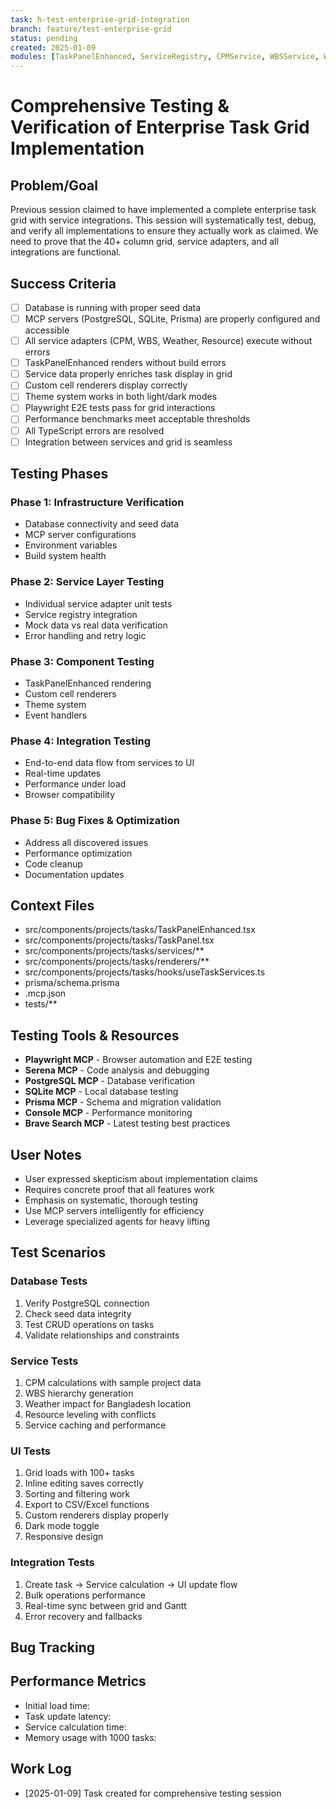 ```yaml
---
task: h-test-enterprise-grid-integration
branch: feature/test-enterprise-grid
status: pending
created: 2025-01-09
modules: [TaskPanelEnhanced, ServiceRegistry, CPMService, WBSService, WeatherService, ResourceLeveling, Database, MCP]
---
```


# Comprehensive Testing & Verification of Enterprise Task Grid Implementation

## Problem/Goal
Previous session claimed to have implemented a complete enterprise task grid with service integrations. This session will systematically test, debug, and verify all implementations to ensure they actually work as claimed. We need to prove that the 40+ column grid, service adapters, and all integrations are functional.

## Success Criteria
- [ ] Database is running with proper seed data
- [ ] MCP servers (PostgreSQL, SQLite, Prisma) are properly configured and accessible
- [ ] All service adapters (CPM, WBS, Weather, Resource) execute without errors
- [ ] TaskPanelEnhanced renders without build errors
- [ ] Service data properly enriches task display in grid
- [ ] Custom cell renderers display correctly
- [ ] Theme system works in both light/dark modes
- [ ] Playwright E2E tests pass for grid interactions
- [ ] Performance benchmarks meet acceptable thresholds
- [ ] All TypeScript errors are resolved
- [ ] Integration between services and grid is seamless

## Testing Phases

### Phase 1: Infrastructure Verification
- Database connectivity and seed data
- MCP server configurations
- Environment variables
- Build system health

### Phase 2: Service Layer Testing
- Individual service adapter unit tests
- Service registry integration
- Mock data vs real data verification
- Error handling and retry logic

### Phase 3: Component Testing
- TaskPanelEnhanced rendering
- Custom cell renderers
- Theme system
- Event handlers

### Phase 4: Integration Testing
- End-to-end data flow from services to UI
- Real-time updates
- Performance under load
- Browser compatibility

### Phase 5: Bug Fixes & Optimization
- Address all discovered issues
- Performance optimization
- Code cleanup
- Documentation updates

## Context Files
<!-- To be added by context-gathering agent -->
- src/components/projects/tasks/TaskPanelEnhanced.tsx
- src/components/projects/tasks/TaskPanel.tsx
- src/components/projects/tasks/services/**
- src/components/projects/tasks/renderers/**
- src/components/projects/tasks/hooks/useTaskServices.ts
- prisma/schema.prisma
- .mcp.json
- tests/**

## Testing Tools & Resources
- **Playwright MCP** - Browser automation and E2E testing
- **Serena MCP** - Code analysis and debugging
- **PostgreSQL MCP** - Database verification
- **SQLite MCP** - Local database testing
- **Prisma MCP** - Schema and migration validation
- **Console MCP** - Performance monitoring
- **Brave Search MCP** - Latest testing best practices

## User Notes
- User expressed skepticism about implementation claims
- Requires concrete proof that all features work
- Emphasis on systematic, thorough testing
- Use MCP servers intelligently for efficiency
- Leverage specialized agents for heavy lifting

## Test Scenarios

### Database Tests
1. Verify PostgreSQL connection
2. Check seed data integrity
3. Test CRUD operations on tasks
4. Validate relationships and constraints

### Service Tests
1. CPM calculations with sample project data
2. WBS hierarchy generation
3. Weather impact for Bangladesh location
4. Resource leveling with conflicts
5. Service caching and performance

### UI Tests
1. Grid loads with 100+ tasks
2. Inline editing saves correctly
3. Sorting and filtering work
4. Export to CSV/Excel functions
5. Custom renderers display properly
6. Dark mode toggle
7. Responsive design

### Integration Tests
1. Create task → Service calculation → UI update flow
2. Bulk operations performance
3. Real-time sync between grid and Gantt
4. Error recovery and fallbacks

## Bug Tracking
<!-- Document all discovered issues -->

## Performance Metrics
<!-- Record performance benchmarks -->
- Initial load time:
- Task update latency:
- Service calculation time:
- Memory usage with 1000 tasks:

## Work Log
- [2025-01-09] Task created for comprehensive testing session